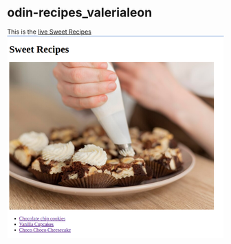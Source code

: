 # odin-recipes_valerialeon
This is the [live Sweet Recipes](https://valerialeonh.github.io./odin-recipes_valerialeon/)
![sweet recipe page](assets/sweet_recipes.png)